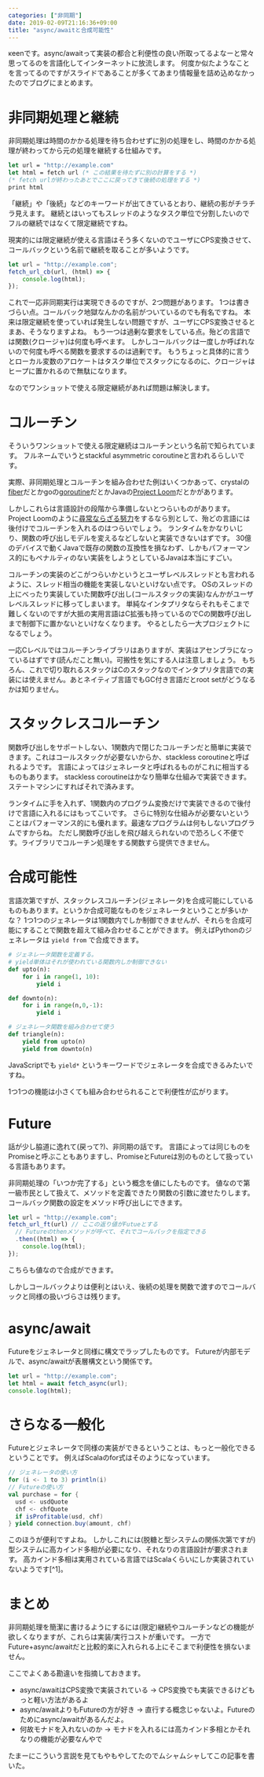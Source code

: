 ```yaml
---
categories: ["非同期"]
date: 2019-02-09T21:16:36+09:00
title: "async/awaitと合成可能性"
---
```

κeenです。async/awaitって実装の都合と利便性の良い所取ってるよなーと常々思ってるのを言語化してインターネットに放流します。
何度か似たようなことを言ってるのですがスライドであることが多くてあまり情報量を詰め込めなかったのでブログにまとめます。

<!--more-->

# 非同期処理と継続

非同期処理は時間のかかる処理を待ち合わせずに別の処理をし、時間のかかる処理が終わってから元の処理を継続する仕組みです。

```ocaml
let url = "http://example.com"
let html = fetch url (* この結果を待たずに別の計算をする *)
(* fetch urlが終わったあとでここに戻ってきて後続の処理をする *)
print html
```

「継続」や「後続」などのキーワードが出てきているとおり、継続の影がチラチラ見えます。
継続とはいってもスレッドのようなタスク単位で分割したいのでフルの継続ではなくて限定継続ですね。

現実的には限定継続が使える言語はそう多くないのでユーザにCPS変換させて、コールバックという名前で継続を取ることが多いようです。

```javascript
let url = "http://example.com";
fetch_url_cb(url, (html) => {
    console.log(html);
});
```


これで一応非同期実行は実現できるのですが、2つ問題があります。
1つは書きづらい点。コールバック地獄なんかの名前がついているのでも有名ですね。
本来は限定継続を使っていれば発生しない問題ですが、ユーザにCPS変換させるとまあ、そうなりますよね。
もう一つは過剰な要求をしている点。殆どの言語では関数(クロージャ)は何度も呼べます。
しかしコールバックは一度しか呼ばれないので何度も呼べる関数を要求するのは過剰です。
もうちょっと具体的に言うとローカル変数のアロケートはタスク単位でスタックになるのに、クロージャはヒープに置かれるので無駄になります。

なのでワンショットで使える限定継続があれば問題は解決します。

# コルーチン
そういうワンショットで使える限定継続はコルーチンという名前で知られています。
フルネームでいうとstackful asymmetric coroutineと言われるらしいです。

実際、非同期処理とコルーチンを組み合わせた例はいくつかあって、crystalの[fiber](https://crystal-lang.org/reference/guides/concurrency.html)だとかgoの[goroutine](https://tour.golang.org/concurrency/1)だとかJavaの[Project Loom](https://wiki.openjdk.java.net/display/loom/Main)だとかがあります。

しかしこれらは言語設計の段階から準備しないとつらいものがあります。
Project Loomのように[尋常ならざる努力](http://cr.openjdk.java.net/~rpressler/loom/JVMLS2018.pdf)をするなら別として、殆どの言語には後付けでコルーチンを入れるのはつらいでしょう。
ランタイムをかなりいじり、関数の呼び出しモデルを変えるなどしないと実装できないはずです。
30億のデバイスで動くJavaで既存の関数の互換性を損なわず、しかもパフォーマンス的にもペナルティのない実装をしようとしているJavaは本当にすごい。

コルーチンの実装のどこがつらいかというとユーザレベルスレッドとも言われるように、スレッド相当の機能を実装しないといけない点です。
OSのスレッドの上にべったり実装していた関数呼び出し(コールスタックの実装)なんかがユーザレベルスレッドに移ってしまいます。
単純なインタプリタならそれもそこまで難しくないのですが大抵の実用言語はC拡張も持っているのでCの関数呼び出しまで制御下に置かないといけなくなります。
やるとしたら一大プロジェクトになるでしょう。

一応Cレベルではコルーチンライブラリはありますが、実装はアセンブラになっているはずです(読んだこと無い)。可搬性を気にする人は注意しましょう。
もちろん、これで切り取れるスタックはCのスタックなのでインタプリタ言語での実装には使えません。あとネイティブ言語でもGC付き言語だとroot setがどうなるかは知りません。

# スタックレスコルーチン
関数呼び出しをサポートしない、1関数内で閉じたコルーチンだと簡単に実装できます。これはコールスタックが必要ないからか、stackless coroutineと呼ばれるようです。
言語によってはジェネレータと呼ばれるものがこれに相当するものもあります。
stackless coroutineはかなり簡単な仕組みで実装できます。
ステートマシンにすればそれで済みます。

<script src="https://gitlab.com/snippets/1788230.js"></script>

ランタイムに手を入れず、1関数内のプログラム変換だけで実装できるので後付けで言語に入れるにはもってこいです。
さらに特別な仕組みが必要ないということはパフォーマンス的にも優れます。最速なプログラムは何もしないプログラムですからね。
ただし関数呼び出しを飛び越えられないので恐ろしく不便です。ライブラリでコルーチン処理をする関数すら提供できません。

# 合成可能性

言語次第ですが、スタックレスコルーチン(ジェネレータ)を合成可能にしているものもあります。というか合成可能なものをジェネレータということが多いかな？
1つ1つのジェネレータは1関数内でしか制御できませんが、それらを合成可能にすることで関数を超えて組み合わせることができます。
例えばPythonのジェネレータは `yield from` で合成できます。

``` python
# ジェネレータ関数を定義する。
# yield単体はそれが使われている関数内しか制御できない
def upto(n):
    for i in range(1, 10):
        yield i

def downto(n):
    for i in range(n,0,-1):
        yield i

# ジェネレータ関数を組み合わせて使う
def triangle(n):
    yield from upto(n)
    yield from downto(n)
```

JavaScriptでも `yield*` というキーワードでジェネレータを合成できるみたいですね。

1つ1つの機能は小さくても組み合わせられることで利便性が広がります。

# Future

話が少し脇道に逸れて(戻って?)、非同期の話です。
言語によっては同じものをPromiseと呼ぶこともありますし、PromiseとFutureは別のものとして扱っている言語もあります。

非同期処理の「いつか完了する」という概念を値にしたものです。
値なので第一級市民として扱えて、メソッドを定義できたり関数の引数に渡せたりします。
コールバック関数の設定をメソッド呼び出しにできます。

```javascript
let url = "http://example.com";
fetch_url_ft(url) // ここの返り値がFutueとする
  // Futureのthenメソッドが呼べて、それでコールバックを指定できる
  .then((html) => {
    console.log(html);
});
```


こちらも値なので合成ができます。

しかしコールバックよりは便利とはいえ、後続の処理を関数で渡すのでコールバックと同様の扱いづらさは残ります。

# async/await

Futureをジェネレータと同様に構文でラップしたものです。
Futureが内部モデルで、async/awaitが表層構文という関係です。


```javascript
let url = "http://example.com";
let html = await fetch_async(url);
console.log(html);
```

# さらなる一般化
Futureとジェネレータで同様の実装ができるということは、もっと一般化できるということです。
例えばScalaのfor式はそのようになっています。

``` scala
// ジェネレータの使い方
for (i <- 1 to 3) println(i)
// Futureの使い方
val purchase = for {
  usd <- usdQuote
  chf <- chfQuote
  if isProfitable(usd, chf)
} yield connection.buy(amount, chf)

```

このほうが便利ですよね。
しかしこれには(脱糖と型システムの関係次第ですが)型システムに高カインド多相が必要になり、それなりの言語設計が要求されます。
高カインド多相は実用されている言語ではScalaくらいにしか実装されていないようです[^1]。

[1]: Scalaのfor式は高カインド多相に依存してないのでややこしいですが…

# まとめ

非同期処理を簡潔に書けるようにするには(限定)継続やコルーチンなどの機能が欲しくなりますが、これらは実装/実行コストが重いです。
一方でFuture+async/awaitだと比較的楽に入れられる上にそこまで利便性を損ないません。

ここでよくある勘違いを指摘しておきます。

* async/awaitはCPS変換で実装されている
  → CPS変換でも実装できるけどもっと軽い方法があるよ
* async/awaitよりもFutureの方が好き
  → 直行する概念じゃないよ。Futureのためにasync/awaitがあるんだよ。
* 何故モナドを入れないのか
  → モナドを入れるには高カインド多相とかそれなりの機能が必要なんやで


たまーにこういう言説を見てもやもやしてたのでムシャムシャしてこの記事を書いた。
